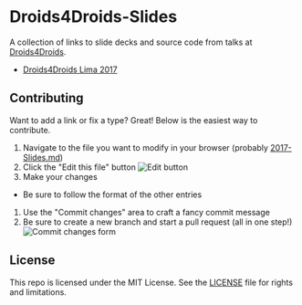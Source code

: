 # Droids4Droids-Slides

A collection of links to slide decks and source code from talks at [Droids4Droids](http://droids4droids.com).

* [Droids4Droids Lima 2017](2017-Lima-Slides.md)


## Contributing

Want to add a link or fix a type? Great! Below is the easiest way to contribute.

1. Navigate to the file you want to modify in your browser (probably [2017-Slides.md](2017-Slides.md))
1. Click the "Edit this file" button ![Edit button](images/edit-button.png)
1. Make your changes
  * Be sure to follow the format of the other entries
1. Use the "Commit changes" area to craft a fancy commit message
1. Be sure to create a new branch and start a pull request (all in one step!) ![Commit changes form](images/commit.png)


## License

This repo is licensed under the MIT License. See the [LICENSE](LICENSE.md) file for rights and limitations.
